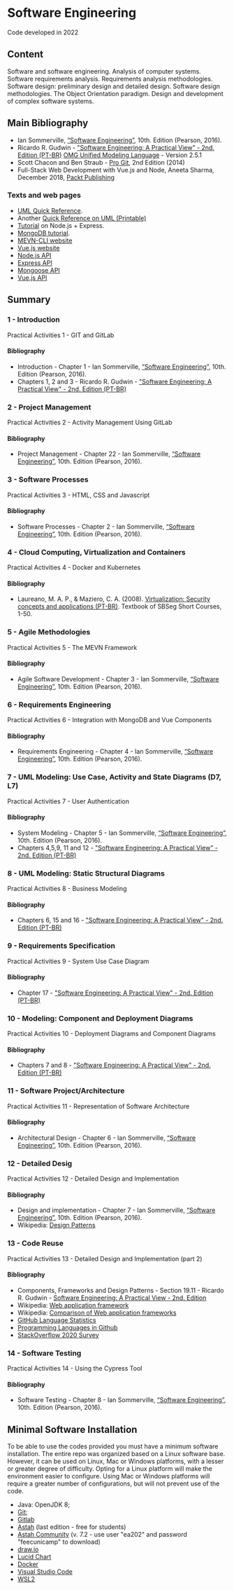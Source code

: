 # Software Engineering 

Code developed in 2022

## Content
Software and software engineering. Analysis of computer systems. Software requirements analysis. Requirements analysis methodologies. Software design: preliminary design and detailed design. Software design methodologies. The Object Orientation paradigm. Design and development of complex software systems.

## Main Bibliography

* Ian Sommerville, [“Software Engineering”](https://www.amazon.com.br/Engenharia-Software-Ian-Sommerville/dp/8543024978/), 10th. Edition (Pearson, 2016).
* Ricardo R. Gudwin - ["Software Engineering: A Practical View" - 2nd. Edition (PT-BR)](http://www.dca.fee.unicamp.br/courses/EA976/sites/default/files/2s2015/ESUVP2.pdf)
[OMG Unified Modeling Language](https://www.omg.org/spec/UML/2.5.1/PDF) - Version 2.5.1
* Scott Chacon and Ben Straub - [Pro Git](https://git-scm.com/book/en/v2), 2nd Edition (2014)
* Full-Stack Web Development with Vue.js and Node, Aneeta Sharma, December 2018, [Packt Publishing](https://subscription.packtpub.com/book/web_development/9781788831147)

### Texts and web pages
* [UML Quick Reference](http://agilemodeling.com/essays/umlDiagrams.htm).
* Another [Quick Reference on UML (Printable)](https://docs.nomagic.com/download/attachments/70389199/no-magic-quick-reference-guide_uml.pdf?version=1&modificationDate=1611660296050&api=v2)
* [Tutorial](https://www.tutorialspoint.com/nodejs/) on Node.js + Express.
* [MongoDB tutorial](http://www.tutorialspoint.com/mongodb/).
* [MEVN-CLI website](https://mevn.madlabs.xyz/?ref=madewithvuejs.com)
* [Vue.js website](https://br.vuejs.org/)
* [Node.js API](https://nodejs.org/api/)
* [Express API](http://expressjs.com/en/api.html)
* [Mongoose API](https://mongoosejs.com/docs/api.html)
* [Vue.js API](https://vuejs.org/v2/api/)

## Summary
### 1 - Introduction
Practical Activities 1 - GIT and GitLab

#### Bibliography
* Introduction - Chapter 1 - Ian Sommerville, [“Software Engineering”](https://www.amazon.com.br/Engenharia-Software-Ian-Sommerville/dp/8543024978/), 10th. Edition (Pearson, 2016).
* Chapters 1, 2 and 3 - Ricardo R. Gudwin - ["Software Engineering: A Practical View" - 2nd. Edition (PT-BR)](http://www.dca.fee.unicamp.br/courses/EA976/sites/default/files/2s2015/ESUVP2.pdf)

### 2 - Project Management
Practical Activities 2 - Activity Management Using GitLab

#### Bibliography
* Project Management - Chapter 22 - Ian Sommerville, [“Software Engineering”](https://www.amazon.com.br/Engenharia-Software-Ian-Sommerville/dp/8543024978/), 10th. Edition (Pearson, 2016).

### 3 - Software Processes
Practical Activities 3 - HTML, CSS and Javascript

#### Bibliography
* Software Processes - Chapter 2 - Ian Sommerville, [“Software Engineering”](https://www.amazon.com.br/Engenharia-Software-Ian-Sommerville/dp/8543024978/), 10th. Edition (Pearson, 2016).

### 4 - Cloud Computing, Virtualization and Containers
Practical Activities 4 - Docker and Kubernetes

#### Bibliography
* Laureano, M. A. P., & Maziero, C. A. (2008). [Virtualization: Security concepts and applications (PT-BR)](https://www.researchgate.net/profile/Carlos_Maziero/publication/237681120_Virtualizacao_Conceitos_e_Aplicacoes_em_Seguranca/links/0a85e539b24b4524e7000000/Virtualizacao-Conceitos-e-Aplicacoes-em-Seguranca.pdf). Textbook of SBSeg Short Courses, 1-50.


### 5 - Agile Methodologies
Practical Activities 5 - The MEVN Framework

#### Bibliography
* Agile Software Development - Chapter 3 - Ian Sommerville, [“Software Engineering”](https://www.amazon.com.br/Engenharia-Software-Ian-Sommerville/dp/8543024978/), 10th. Edition (Pearson, 2016).

### 6 - Requirements Engineering
Practical Activities 6 - Integration with MongoDB and Vue Components

#### Bibliography
* Requirements Engineering - Chapter 4 - Ian Sommerville, [“Software Engineering”](https://www.amazon.com.br/Engenharia-Software-Ian-Sommerville/dp/8543024978/), 10th. Edition (Pearson, 2016).

### 7 - UML Modeling: Use Case, Activity and State Diagrams (D7, L7)
Practical Activities 7 - User Authentication

#### Bibliography
* System Modeling - Chapter 5 - Ian Sommerville, [“Software Engineering”](https://www.amazon.com.br/Engenharia-Software-Ian-Sommerville/dp/8543024978/), 10th. Edition (Pearson, 2016).
* Chapters 4,5,9, 11 and 12 - ["Software Engineering: A Practical View" - 2nd. Edition (PT-BR)](http://www.dca.fee.unicamp.br/courses/EA976/sites/default/files/2s2015/ESUVP2.pdf)

### 8 - UML Modeling: Static Structural Diagrams
Practical Activities 8 - Business Modeling

#### Bibliography
* Chapters 6, 15 and 16 - ["Software Engineering: A Practical View" - 2nd. Edition (PT-BR)](http://www.dca.fee.unicamp.br/courses/EA976/sites/default/files/2s2015/ESUVP2.pdf)


### 9 - Requirements Specification 
Practical Activities 9 - System Use Case Diagram

#### Bibliography
* Chapter 17 - ["Software Engineering: A Practical View" - 2nd. Edition (PT-BR)](http://www.dca.fee.unicamp.br/courses/EA976/sites/default/files/2s2015/ESUVP2.pdf)



### 10 - Modeling: Component and Deployment Diagrams 
Practical Activities 10 - Deployment Diagrams and Component Diagrams

#### Bibliography
* Chapters 7 and 8 - ["Software Engineering: A Practical View" - 2nd. Edition (PT-BR)](http://www.dca.fee.unicamp.br/courses/EA976/sites/default/files/2s2015/ESUVP2.pdf)


### 11 - Software Project/Architecture 
Practical Activities 11 - Representation of Software Architecture

#### Bibliography
* Architectural Design - Chapter 6 - Ian Sommerville, [“Software Engineering”](https://www.amazon.com.br/Engenharia-Software-Ian-Sommerville/dp/8543024978/), 10th. Edition (Pearson, 2016).


### 12 - Detailed Desig
Practical Activities 12 - Detailed Design and Implementation

#### Bibliography
* Design and implementation - Chapter 7 - Ian Sommerville, [“Software Engineering”](https://www.amazon.com.br/Engenharia-Software-Ian-Sommerville/dp/8543024978/), 10th. Edition (Pearson, 2016).
* Wikipedia: [Design Patterns](https://en.wikipedia.org/wiki/Design_Patterns)

### 13 - Code Reuse 
Practical Activities 13 - Detailed Design and Implementation (part 2)

#### Bibliography
* Components, Frameworks and Design Patterns - Section 19.11 - Ricardo R. Gudwin - [Software Engineering: A Practical View - 2nd. Edition](http://www.dca.fee.unicamp.br/courses/EA976/sites/default/files/2s2015/ESUVP2.pdf)
* Wikipedia: [Web application framework](http://en.wikipedia.org/wiki/Web_application_framework)
* Wikipedia: [Comparison of Web application frameworks](http://en.wikipedia.org/wiki/PHP_frameworks)
* [GitHub Language Statistics](https://madnight.github.io/githut/)
* [Programming Languages in Github](https://githut.info/)
* [StackOverflow 2020 Survey](https://insights.stackoverflow.com/survey/2020)

### 14 - Software Testing 
Practical Activities 14 - Using the Cypress Tool

#### Bibliography
* Software Testing - Chapter 8 - Ian Sommerville, [“Software Engineering”](https://www.amazon.com.br/Engenharia-Software-Ian-Sommerville/dp/8543024978/), 10th. Edition (Pearson, 2016).

## Minimal Software Installation

To be able to use the codes provided you must have a minimum software installation. The entire repo was organized based on a Linux software base. However, it can be used on Linux, Mac or Windows platforms, with a lesser or greater degree of difficulty. Opting for a Linux platform will make the environment easier to configure. Using Mac or Windows platforms will require a greater number of configurations, but will not prevent use of the code.

* Java:  OpenJDK 8; 
* [Git](https://git-scm.com/);
* [Gitlab](http://www.gitlab.com/)
* [Astah](http://astah.net/student-license-request) (last edition - free for students)
* [Astah Community](https://almada.dca.fee.unicamp.br/ea202/astah-community-7_2_0-1ff236.zip) (v. 7.2 - use user "ea202" and password "feecunicamp" to download)
* [draw.io](https://www.draw.io/)
* [Lucid Chart](https://www.lucidchart.com/)
* [Docker](https://www.docker.com/)
* [Visual Studio Code](https://code.visualstudio.com/)
* [WSL2](https://docs.microsoft.com/en-us/windows/wsl/install-win10)
